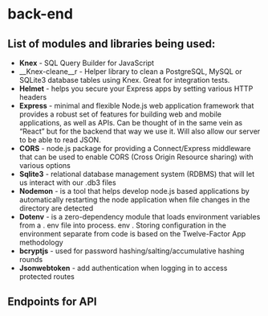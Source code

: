 # back-end
## List of modules and libraries being used:
- __Knex__ - SQL Query Builder for JavaScript
- __Knex-cleane__r - Helper library to clean a PostgreSQL, MySQL or SQLite3 database tables using Knex. Great for integration tests.
- __Helmet__ - helps you secure your Express apps by setting various HTTP headers
- __Express__ - minimal and flexible Node.js web application framework that provides a robust set of features for building web and mobile applications, as well as APIs. Can be thought of in the same vein as “React” but for the backend that way we use it. Will also allow our server to be able to read JSON.
- __CORS__ - node.js package for providing a Connect/Express middleware that can be used to enable CORS (Cross Origin Resource sharing) with various options
- __Sqlite3__ - relational database management system (RDBMS) that will let us interact with our .db3 files
- __Nodemon__ - is a tool that helps develop node.js based applications by automatically restarting the node application when file changes in the directory are detected
- __Dotenv__ - is a zero-dependency module that loads environment variables from a . env file into process. env . Storing configuration in the environment separate from code is based on the Twelve-Factor App methodology
 - __bcryptjs__ - used for password hashing/salting/accumulative hashing rounds
 - __Jsonwebtoken__ - add authentication when logging in to access protected routes

## Endpoints for API
